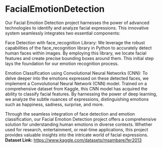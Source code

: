 # FacialEmotionDetection
Our Facial Emotion Detection project harnesses the power of advanced technologies to identify and analyze facial expressions. This innovative system seamlessly integrates two essential components:

Face Detection with face_recognition Library:
We leverage the robust capabilities of the face_recognition library in Python to accurately detect human faces within images. By employing this library, we locate facial features and create precise bounding boxes around them. This initial step lays the foundation for our emotion recognition process.

Emotion Classification using Convolutional Neural Networks (CNN):
To delve deeper into the emotions expressed on these detected faces, we implement a Convolutional Neural Network (CNN) model. Trained on a comprehensive dataset from Kaggle, this CNN model has acquired the ability to classify facial features. By harnessing the power of deep learning, we analyze the subtle nuances of expressions, distinguishing emotions such as happiness, sadness, surprise, and more.

Through the seamless integration of face detection and emotion classification, our Facial Emotion Detection project offers a comprehensive solution for understanding human emotions in diverse contexts. Whether used for research, entertainment, or real-time applications, this project provides valuable insights into the intricate world of facial expressions.
**Dataset Link:** https://www.kaggle.com/datasets/msambare/fer2013
